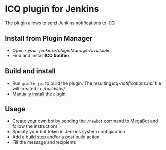 # ICQ plugin for Jenkins
The plugin allows to send Jenkins notifications to ICQ
                   
## Install from Plugin Manager
* Open *<your_jenkins>/pluginManager/available*
* Find and install **ICQ Notifier**

## Build and install
* Run `gradle jpi` to build the plugin. The resulting *icq-notifications.hpi* file will created in *./build/libs/*
* [Manually install](https://jenkins.io/doc/book/managing/plugins/#advanced-installation) the plugin

## Usage
* Create your own bot by sending the `/newbot` command to [MegaBot](https://icq.com/people/70001) and follow the instructions
* Specify your bot token in Jenkins system configuration
* Add a build step and/or a post build action
* Fill the message and recipients
